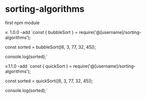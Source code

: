 # sorting-algorithms
first npm module


v. 1.0.0
-add 
`const { bubbleSort } = require('@[username]/sorting-algorithms');

const sorted = bubbleSort([6, 3, 77, 32, 45]);

console.log(sorted);`

v.1.1.0
-add
`const { quickSort } = require('@[username]/sorting-algorithms');

const sorted = quickSort([6, 3, 77, 32, 45]);

console.log(sorted);`
